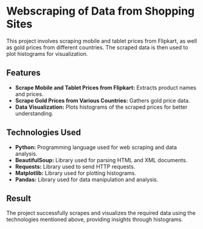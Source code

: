 # Webscraping of Data from Shopping Sites

This project involves scraping mobile and tablet prices from Flipkart, as well as gold prices from different countries. The scraped data is then used to plot histograms for visualization.

## Features

- **Scrape Mobile and Tablet Prices from Flipkart:** Extracts product names and prices.
- **Scrape Gold Prices from Various Countries:** Gathers gold price data.
- **Data Visualization:** Plots histograms of the scraped prices for better understanding.

## Technologies Used

- **Python:** Programming language used for web scraping and data analysis.
- **BeautifulSoup:** Library used for parsing HTML and XML documents.
- **Requests:** Library used to send HTTP requests.
- **Matplotlib:** Library used for plotting histograms.
- **Pandas:** Library used for data manipulation and analysis.

## Result

The project successfully scrapes and visualizes the required data using the technologies mentioned above, providing insights through histograms.
